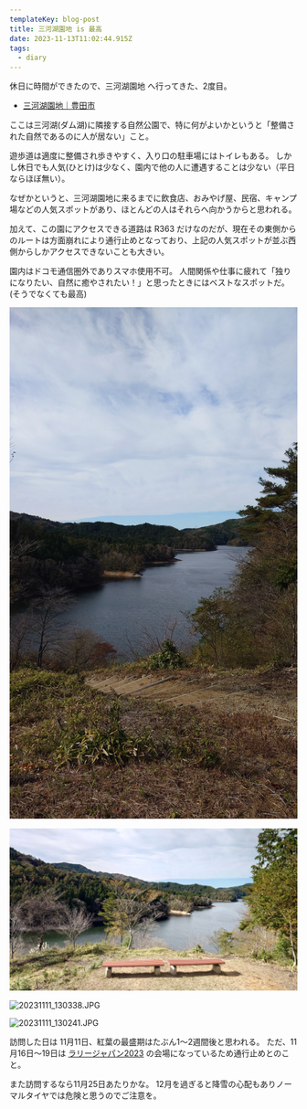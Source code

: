 ```yaml
---
templateKey: blog-post
title: 三河湖園地 is 最高
date: 2023-11-13T11:02:44.915Z
tags:
  - diary
---
```


休日に時間ができたので、三河湖園地 へ行ってきた、2度目。

- [三河湖園地｜豊田市](https://www.city.toyota.aichi.jp/shisetsu/sports/kouen/1016636/index.html)

ここは三河湖(ダム湖)に隣接する自然公園で、特に何がよいかというと「整備された自然であるのに人が居ない」こと。

遊歩道は適度に整備され歩きやすく、入り口の駐車場にはトイレもある。
しかし休日でも人気(ひとけ)は少なく、園内で他の人に遭遇することは少ない（平日ならほぼ無い）。

なぜかというと、三河湖園地に来るまでに飲食店、おみやげ屋、民宿、キャンプ場などの人気スポットがあり、ほとんどの人はそれらへ向かうからと思われる。

加えて、この園にアクセスできる道路は R363 だけなのだが、現在その東側からのルートは方面崩れにより通行止めとなっており、上記の人気スポットが並ぶ西側からしかアクセスできないことも大きい。

園内はドコモ通信圏外でありスマホ使用不可。
人間関係や仕事に疲れて「独りになりたい、自然に癒やされたい！」と思ったときにはベストなスポットだ。
(そうでなくても最高)

![20231111_130612.JPG](https://raw.githubusercontent.com/amay077/blog2023/main/src/img/2023-11-13-01HF46CE9887YH9CW8TAJKAZ4B.JPG)

![20231111_130540.JPG](https://raw.githubusercontent.com/amay077/blog2023/main/src/img/2023-11-13-01HF46CVG9ZKBT79HX7XJ8C5SP.JPG)

![20231111_130338.JPG](https://raw.githubusercontent.com/amay077/blog2023/main/src/img/2023-11-13-01HF46DA2YMC35NSKN65HVCX83.JPG)

![20231111_130241.JPG](https://raw.githubusercontent.com/amay077/blog2023/main/src/img/2023-11-13-01HF46DM1278XGXXVEN0JQGZSS.JPG)

訪問した日は 11月11日、紅葉の最盛期はたぶん1〜2週間後と思われる。
ただ、11月16日〜19日は [ラリージャパン2023](https://rally-japan.jp/) の会場になっているため通行止めとのこと。

また訪問するなら11月25日あたりかな。
12月を過ぎると降雪の心配もありノーマルタイヤでは危険と思うのでご注意を。